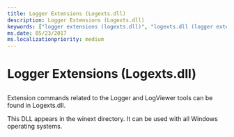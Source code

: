 ```yaml
---
title: Logger Extensions (Logexts.dll)
description: Logger Extensions (Logexts.dll)
keywords: ["logger extensions (logexts.dll)", "logexts.dll (logger extensions)", "extensions, logger"]
ms.date: 05/23/2017
ms.localizationpriority: medium
---
```


# Logger Extensions (Logexts.dll)


## <span id="ddk_logger_extensions_logexts_dll__dbg"></span><span id="DDK_LOGGER_EXTENSIONS_LOGEXTS_DLL__DBG"></span>


Extension commands related to the Logger and LogViewer tools can be found in Logexts.dll.

This DLL appears in the winext directory. It can be used with all Windows operating systems.

 

 





